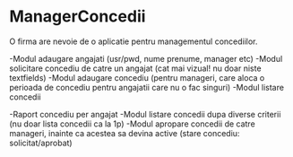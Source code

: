 # ManagerConcedii
O firma are nevoie de o aplicatie pentru managementul concediilor.

-Modul adaugare angajati (usr/pwd, nume prenume, manager etc)
-Modul solicitare concediu de catre un angajat (cat mai vizual! nu doar niste textfields)
-Modul adaugare concediu (pentru manageri, care aloca o perioada de concediu pentru angajatii care nu o fac singuri)
-Modul listare concedii

-Raport concediu per angajat
-Modul listare concedii dupa diverse criterii (nu doar lista concedii ca la 1p)
-Modul apropare concedii de catre manageri, inainte ca acestea sa devina active (stare concediu: solicitat/aprobat)
